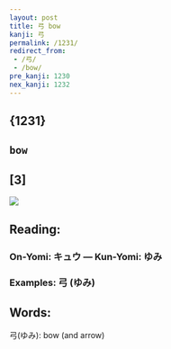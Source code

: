 ```yaml
---
layout: post
title: 弓 bow
kanji: 弓
permalink: /1231/
redirect_from:
 - /弓/
 - /bow/
pre_kanji: 1230
nex_kanji: 1232
---
```


## {1231}

## `bow`

## [3]

<div class="stroke"><img src="E5BC93.png" /></div>

## Reading:

### On-Yomi: キュウ &mdash; Kun-Yomi: ゆみ

### Examples: 弓 (ゆみ)

## Words:

弓(ゆみ): bow (and arrow)
